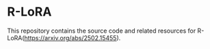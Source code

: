 # R-LoRA
This repository contains the source code and related resources for R-LoRA(https://arxiv.org/abs/2502.15455).
